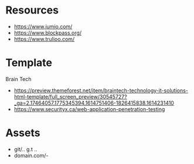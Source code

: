 # Resources
- https://www.jumio.com/
- https://www.blockpass.org/
- https://www.trulioo.com/

# Template
Brain Tech
- https://preview.themeforest.net/item/braintech-technology-it-solutions-html-template/full_screen_preview/30545727?_ga=2.17464057.1775345394.1614751406-1826415838.1614231410
- https://www.securityx.ca/web-application-penetration-testing

# Assets
- git/.. g.t ..
- domain.com/-
